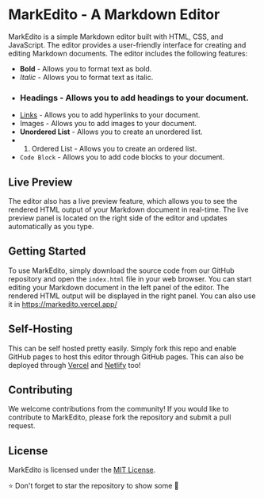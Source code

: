 # MarkEdito - A Markdown Editor

MarkEdito is a simple Markdown editor built with HTML, CSS, and JavaScript. The editor provides a user-friendly interface for creating and editing Markdown documents. The editor includes the following features:

- **Bold** - Allows you to format text as bold.
- *Italic* - Allows you to format text as italic.
- ### Headings - Allows you to add headings to your document.
- [Links](https://www.github.com/ni5arga/markedito) - Allows you to add hyperlinks to your document.
- Images - Allows you to add images to your document.
- **Unordered List** - Allows you to create an unordered list.
- 1. Ordered List - Allows you to create an ordered list.
- `Code Block` - Allows you to add code blocks to your document.

## Live Preview

The editor also has a live preview feature, which allows you to see the rendered HTML output of your Markdown document in real-time. The live preview panel is located on the right side of the editor and updates automatically as you type.

## Getting Started

To use MarkEdito, simply download the source code from our GitHub repository and open the `index.html` file in your web browser. You can start editing your Markdown document in the left panel of the editor. The rendered HTML output will be displayed in the right panel. You can also use it in https://markedito.vercel.app/

## Self-Hosting
This can be self hosted pretty easily. Simply fork this repo and enable GitHub pages to host this editor through GitHub pages. This can also be deployed through [Vercel](https://vercel.com) and [Netlify](https://netlify.com) too! 

## Contributing

We welcome contributions from the community! If you would like to contribute to MarkEdito, please fork the repository and submit a pull request. 

## License

MarkEdito is licensed under the [MIT License](https://opensource.org/licenses/MIT).

⭐ Don't forget to star the repository to show some 💖
